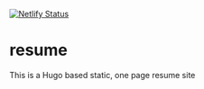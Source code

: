 [![Netlify Status](https://api.netlify.com/api/v1/badges/be8b64f7-3e9d-44bf-a02a-af766cff0d55/deploy-status)](https://app.netlify.com/sites/ecstatic-clarke-f63514/deploys)

# resume
This is a Hugo based static, one page resume site
